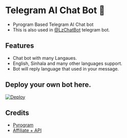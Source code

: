 # Telegram AI Chat Bot 💭

- Pyrogram Based Telegram AI Chat bot
- This is also used in [@LzChatBot](https://t.me/LzChatBot) telegram bot.

## Features
- Chat bot with many Langaues.
- English, Sinhala and many other languages support.
- Bot will reply language that used in your message.

## Deploy your own bot here.
[![Deploy](https://www.herokucdn.com/deploy/button.svg)](https://heroku.com/deploy?template=https://github.com/Gaming_Lasith/Chat-Bot.git)

## Credits
- [Pyrogram](https://github.com/pyrogram/pyrogram)
- [Affiliate + API](https://api.affiliateplus.xyz/)
